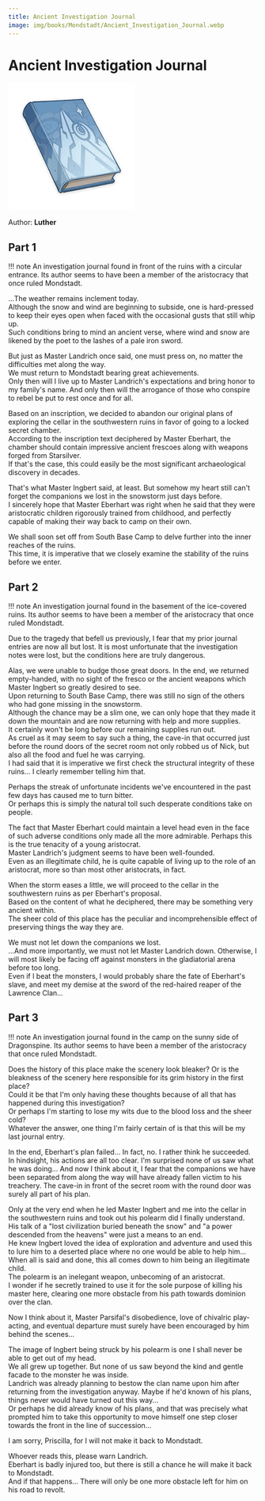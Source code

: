 ```yaml
---
title: Ancient Investigation Journal
image: img/books/Mondstadt/Ancient_Investigation_Journal.webp
---
```


# Ancient Investigation Journal  

![Book Image](../../img/books/Mondstadt/Ancient_Investigation_Journal.webp)

Author: **Luther**
  
## Part 1  

!!! note
    An investigation journal found in front of the ruins with a circular entrance. Its author seems to have been a member of the aristocracy that once ruled Mondstadt.
  
...The weather remains inclement today.  
Although the snow and wind are beginning to subside, one is hard-pressed to keep their eyes open when faced with the occasional gusts that still whip up.  
Such conditions bring to mind an ancient verse, where wind and snow are likened by the poet to the lashes of a pale iron sword.  
  
But just as Master Landrich once said, one must press on, no matter the difficulties met along the way.  
We must return to Mondstadt bearing great achievements.  
Only then will I live up to Master Landrich's expectations and bring honor to my family's name. And only then will the arrogance of those who conspire to rebel be put to rest once and for all.  
  
Based on an inscription, we decided to abandon our original plans of exploring the cellar in the southwestern ruins in favor of going to a locked secret chamber.  
According to the inscription text deciphered by Master Eberhart, the chamber should contain impressive ancient frescoes along with weapons forged from Starsilver.  
If that's the case, this could easily be the most significant archaeological discovery in decades.  
  
That's what Master Ingbert said, at least. But somehow my heart still can't forget the companions we lost in the snowstorm just days before.  
I sincerely hope that Master Eberhart was right when he said that they were aristocratic children rigorously trained from childhood, and perfectly capable of making their way back to camp on their own.  
  
We shall soon set off from South Base Camp to delve further into the inner reaches of the ruins.  
This time, it is imperative that we closely examine the stability of the ruins before we enter.  
  
## Part 2  

!!! note
    An investigation journal found in the basement of the ice-covered ruins. Its author seems to have been a member of the aristocracy that once ruled Mondstadt.
  
Due to the tragedy that befell us previously, I fear that my prior journal entries are now all but lost. It is most unfortunate that the investigation notes were lost, but the conditions here are truly dangerous.  
  
Alas, we were unable to budge those great doors. In the end, we returned empty-handed, with no sight of the fresco or the ancient weapons which Master Ingbert so greatly desired to see.  
Upon returning to South Base Camp, there was still no sign of the others who had gone missing in the snowstorm.  
Although the chance may be a slim one, we can only hope that they made it down the mountain and are now returning with help and more supplies.  
It certainly won't be long before our remaining supplies run out.  
As cruel as it may seem to say such a thing, the cave-in that occurred just before the round doors of the secret room not only robbed us of Nick, but also all the food and fuel he was carrying.  
I had said that it is imperative we first check the structural integrity of these ruins... I clearly remember telling him that.  
  
Perhaps the streak of unfortunate incidents we've encountered in the past few days has caused me to turn bitter.  
Or perhaps this is simply the natural toll such desperate conditions take on people.  
  
The fact that Master Eberhart could maintain a level head even in the face of such adverse conditions only made all the more admirable. Perhaps this is the true tenacity of a young aristocrat.  
Master Landrich's judgment seems to have been well-founded.  
Even as an illegitimate child, he is quite capable of living up to the role of an aristocrat, more so than most other aristocrats, in fact.  
  
When the storm eases a little, we will proceed to the cellar in the southwestern ruins as per Eberhart's proposal.  
Based on the content of what he deciphered, there may be something very ancient within.  
The sheer cold of this place has the peculiar and incomprehensible effect of preserving things the way they are.  
  
We must not let down the companions we lost.  
...And more importantly, we must not let Master Landrich down. Otherwise, I will most likely be facing off against monsters in the gladiatorial arena before too long.  
Even if I beat the monsters, I would probably share the fate of Eberhart's slave, and meet my demise at the sword of the red-haired reaper of the Lawrence Clan...  
  
## Part 3  

!!! note
    An investigation journal found in the camp on the sunny side of Dragonspine. Its author seems to have been a member of the aristocracy that once ruled Mondstadt.
  
Does the history of this place make the scenery look bleaker? Or is the bleakness of the scenery here responsible for its grim history in the first place?  
Could it be that I'm only having these thoughts because of all that has happened during this investigation?  
Or perhaps I'm starting to lose my wits due to the blood loss and the sheer cold?  
Whatever the answer, one thing I'm fairly certain of is that this will be my last journal entry.  
  
In the end, Eberhart's plan failed... In fact, no. I rather think he succeeded.  
In hindsight, his actions are all too clear. I'm surprised none of us saw what he was doing... And now I think about it, I fear that the companions we have been separated from along the way will have already fallen victim to his treachery. The cave-in in front of the secret room with the round door was surely all part of his plan.  
  
Only at the very end when he led Master Ingbert and me into the cellar in the southwestern ruins and took out his polearm did I finally understand.  
His talk of a "lost civilization buried beneath the snow" and "a power descended from the heavens" were just a means to an end.  
He knew Ingbert loved the idea of exploration and adventure and used this to lure him to a deserted place where no one would be able to help him...  
When all is said and done, this all comes down to him being an illegitimate child.  
The polearm is an inelegant weapon, unbecoming of an aristocrat.  
I wonder if he secretly trained to use it for the sole purpose of killing his master here, clearing one more obstacle from his path towards dominion over the clan.  
  
Now I think about it, Master Parsifal's disobedience, love of chivalric play-acting, and eventual departure must surely have been encouraged by him behind the scenes...  
  
The image of Ingbert being struck by his polearm is one I shall never be able to get out of my head.  
We all grew up together. But none of us saw beyond the kind and gentle facade to the monster he was inside.  
Landrich was already planning to bestow the clan name upon him after returning from the investigation anyway. Maybe if he'd known of his plans, things never would have turned out this way...  
Or perhaps he did already know of his plans, and that was precisely what prompted him to take this opportunity to move himself one step closer towards the front in the line of succession...  
  
I am sorry, Priscilla, for I will not make it back to Mondstadt.  
  
Whoever reads this, please warn Landrich.  
Eberhart is badly injured too, but there is still a chance he will make it back to Mondstadt.  
And if that happens... There will only be one more obstacle left for him on his road to revolt.
